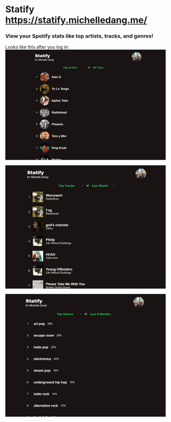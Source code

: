 # Statify https://statify.michelledang.me/

### View your Spotify stats like top artists, tracks, and genres!

Looks like this after you log in:
![Statify Top Artists](https://github.com/michelledang/statify-public/blob/main/public/artists.jpg?raw=true)

![Statify Top Tracks](https://github.com/michelledang/statify-public/blob/main/public/tracks.jpg?raw=true)

![Statify Top Genres](https://github.com/michelledang/statify-public/blob/main/public/genres.jpg?raw=true)
